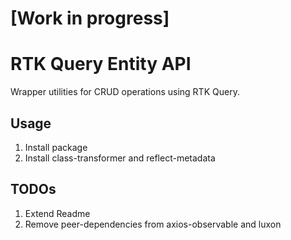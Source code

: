 # [Work in progress]

# RTK Query Entity API

Wrapper utilities for CRUD operations using RTK Query.

## Usage

1. Install package
1. Install class-transformer and reflect-metadata

## TODOs

1. Extend Readme
1. Remove peer-dependencies from axios-observable and luxon
